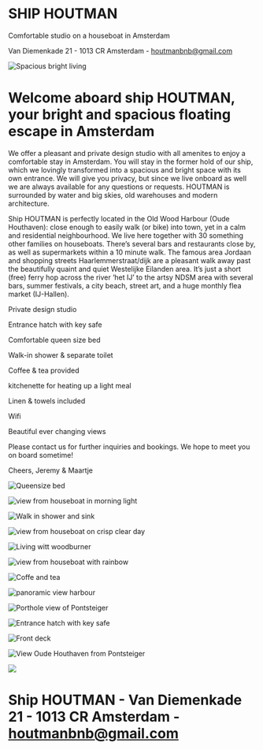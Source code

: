 # SHIP HOUTMAN

Comfortable studio on a houseboat in Amsterdam 

Van Diemenkade 21 - 1013 CR Amsterdam - [houtmanbnb@gmail.com](mailto:houtmanbnb@gmail.com)

![Spacious bright living](https://user-images.githubusercontent.com/87133912/125058988-1fa70100-e0ab-11eb-8193-d855c37f3c07.jpg)

# Welcome aboard ship HOUTMAN, your bright and spacious floating escape in Amsterdam

We offer a pleasant and private design studio with all amenites to enjoy a comfortable stay in Amsterdam. You will stay in the former hold of our ship, which we lovingly transformed into a spacious and bright space with its own entrance. We will give you privacy, but since we live onboard as well we are always available for any questions or requests. HOUTMAN is surrounded by water and big skies, old warehouses and modern architecture.

Ship HOUTMAN is perfectly located in the Old Wood Harbour (Oude Houthaven): close enough to easily walk (or bike) into town, yet in a calm and residential neighbourhood. We live here together with 30 something other families on houseboats. There’s several bars and restaurants close by, as well as supermarkets within a 10 minute walk.
The famous area Jordaan and shopping streets Haarlemmerstraat/dijk are a pleasant walk away past the beautifully quaint and quiet Westelijke Eilanden area.
It’s just a short (free) ferry hop across the river ‘het IJ’ to the artsy NDSM area with several bars, summer festivals, a city beach, street art, and a huge monthly flea market (IJ-Hallen).

Private design studio

Entrance hatch with key safe

Comfortable queen size bed

Walk-in shower & separate toilet

Coffee & tea provided

kitchenette for heating up a light meal

Linen & towels included

Wifi

Beautiful ever changing views

Please contact us for further inquiries and bookings. We hope to meet you on board sometime!

Cheers,
Jeremy & Maartje

![Queensize bed](https://user-images.githubusercontent.com/87133912/125064542-0c972f80-e0b1-11eb-812a-2d84d9557f64.jpg)

![view from houseboat in morning light](https://user-images.githubusercontent.com/87133912/137098752-7bc5d3ac-f609-42d8-937a-efed7cbddc11.jpg)

![Walk in shower and sink](https://user-images.githubusercontent.com/87133912/125064752-449e7280-e0b1-11eb-99a0-85917e3a8d51.jpg)

![view from houseboat on crisp clear day](https://user-images.githubusercontent.com/87133912/137099029-bd0889f9-697e-4dfd-b31d-3ebbd824a166.jpg)

![Living witt woodburner](https://user-images.githubusercontent.com/87133912/125060012-3863e680-e0ac-11eb-891e-1c4c489a8f03.jpg)

![view from houseboat with rainbow](https://user-images.githubusercontent.com/87133912/137099226-a14caa08-aca1-4069-904e-f71727eb8507.JPG)

![Coffe and tea](https://user-images.githubusercontent.com/87133912/125065622-52a0c300-e0b2-11eb-9eb0-961d34734c93.jpg)

![panoramic view harbour](https://user-images.githubusercontent.com/87133912/125065845-a0b5c680-e0b2-11eb-8cf9-2fac3b0d291e.jpg)

![Porthole view of Pontsteiger](https://user-images.githubusercontent.com/87133912/125059803-00f53a00-e0ac-11eb-94f4-f51ac94f3bb8.jpg)

![Entrance hatch with key safe](https://user-images.githubusercontent.com/87133912/125060492-b88a4c00-e0ac-11eb-99e5-533cab32c95a.jpg)

![Front deck](https://user-images.githubusercontent.com/87133912/125060212-6b0ddf00-e0ac-11eb-9b8a-824c19f353a9.jpg)

![View Oude Houthaven from Pontsteiger](https://user-images.githubusercontent.com/87133912/125059558-bb387180-e0ab-11eb-83ec-ffcf771e638b.JPG)



[<img src="https://user-images.githubusercontent.com/87133912/125082233-42dfa980-e0c7-11eb-8e74-fb0140846531.PNG">](https://www.google.com/maps/place/B%26B+HOUTMAN/@52.390493,4.8855831,17z/data=!4m12!1m6!3m5!1s0x47c60970c5c38619:0x14d1e456e0906b75!2sB%26B+HOUTMAN!8m2!3d52.3904865!4d4.8877826!3m4!1s0x47c60970c5c38619:0x14d1e456e0906b75!8m2!3d52.3904865!4d4.8877826)

# Ship HOUTMAN - Van Diemenkade 21 - 1013 CR Amsterdam - [houtmanbnb@gmail.com](mailto:houtmanbnb@gmail.com)


